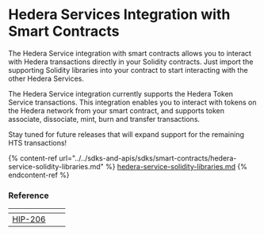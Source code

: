 # Hedera Services Integration with Smart Contracts

The Hedera Service integration with smart contracts allows you to interact with Hedera transactions directly in your Solidity contracts. Just import the supporting Solidity libraries into your contract to start interacting with the other Hedera Services.

The Hedera Service integration currently supports the Hedera Token Service transactions. This integration enables you to interact with tokens on the Hedera network from your smart contract, and supports token associate, dissociate, mint, burn and transfer transactions.

Stay tuned for future releases that will expand support for the remaining HTS transactions!

{% content-ref url="../../sdks-and-apis/sdks/smart-contracts/hedera-service-solidity-libraries.md" %}
[hedera-service-solidity-libraries.md](../../sdks-and-apis/sdks/smart-contracts/hedera-service-solidity-libraries.md)
{% endcontent-ref %}

### Reference

<table data-card-size="large" data-view="cards"><thead><tr><th align="center"></th><th data-hidden></th><th data-hidden></th></tr></thead><tbody><tr><td align="center"><a href="https://hips.hedera.com/hip/hip-206">HIP-206</a></td><td></td><td></td></tr></tbody></table>
